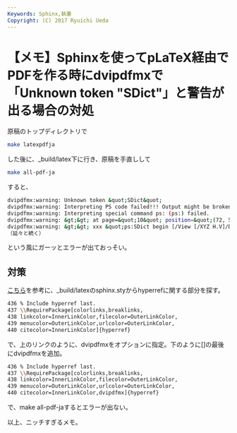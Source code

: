 ```yaml
---
Keywords: Sphinx,執筆
Copyright: (C) 2017 Ryuichi Ueda
---
```


# 【メモ】Sphinxを使ってpLaTeX経由でPDFを作る時にdvipdfmxで「Unknown token "SDict"」と警告が出る場合の対処
原稿のトップディレクトリで
```bash
make latexpdfja
```
した後に、_build/latex下に行き、原稿を手直しして
```bash
make all-pdf-ja
```
すると、
```bash
dvipdfmx:warning: Unknown token &quot;SDict&quot;
dvipdfmx:warning: Interpreting PS code failed!!! Output might be broken!!!
dvipdfmx:warning: Interpreting special command ps: (ps:) failed.
dvipdfmx:warning: &gt;&gt; at page=&quot;10&quot; position=&quot;(72, 586.048)&quot; (in PDF)
dvipdfmx:warning: &gt;&gt; xxx &quot;ps:SDict begin [/View [/XYZ H.V]/Dest (section.1.3) cvn /DES...&quot;
（延々と続く）
```
という風にガーッとエラーが出ておっそい。


<h2>対策</h2>

<a href="http://www.hnagata.net/archives/142">こちら</a>を参考に、_build/latexのsphinx.styからhyperrefに関する部分を探す。

```bash
436 % Include hyperref last.
437 \\RequirePackage[colorlinks,breaklinks,
438 linkcolor=InnerLinkColor,filecolor=OuterLinkColor,
439 menucolor=OuterLinkColor,urlcolor=OuterLinkColor,
440 citecolor=InnerLinkColor]{hyperref}
```
で、上のリンクのように、dvipdfmxをオプションに指定。下のように[]の最後にdvipdfmxを追加。
```bash
436 % Include hyperref last.
437 \\RequirePackage[colorlinks,breaklinks,
438 linkcolor=InnerLinkColor,filecolor=OuterLinkColor,
439 menucolor=OuterLinkColor,urlcolor=OuterLinkColor,
440 citecolor=InnerLinkColor,dvipdfmx]{hyperref}
```
で、make all-pdf-jaするとエラーが出ない。



以上、ニッチすぎるメモ。
